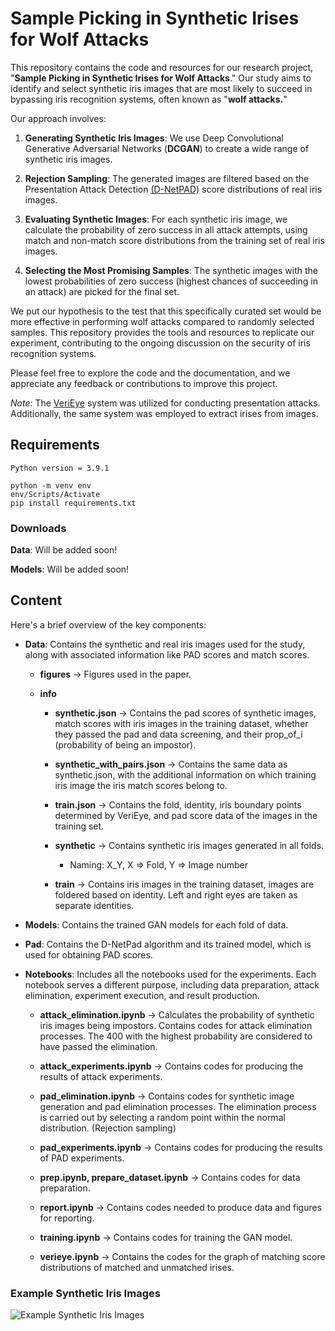 # Sample Picking in Synthetic Irises for Wolf Attacks

This repository contains the code and resources for our research project, "**Sample Picking in Synthetic Irises for Wolf Attacks**." Our study aims to identify and select synthetic iris images that are most likely to succeed in bypassing iris recognition systems, often known as "**wolf attacks.**"

Our approach involves:

1. **Generating Synthetic Iris Images**: We use Deep Convolutional Generative Adversarial Networks (**DCGAN**) to create a wide range of synthetic iris images.

2. **Rejection Sampling**: The generated images are filtered based on the Presentation Attack Detection [(D-NetPAD)](https://github.com/iPRoBe-lab/D-NetPAD) score distributions of real iris images.

3. **Evaluating Synthetic Images**: For each synthetic iris image, we calculate the probability of zero success in all attack attempts, using match and non-match score distributions from the training set of real iris images.

4. **Selecting the Most Promising Samples**: The synthetic images with the lowest probabilities of zero success (highest chances of succeeding in an attack) are picked for the final set.

We put our hypothesis to the test that this specifically curated set would be more effective in performing wolf attacks compared to randomly selected samples. This repository provides the tools and resources to replicate our experiment, contributing to the ongoing discussion on the security of iris recognition systems.

Please feel free to explore the code and the documentation, and we appreciate any feedback or contributions to improve this project.

*Note*: The [VeriEye] system was utilized for conducting presentation attacks. Additionally, the same system was employed to extract irises from images.

## Requirements

`Python version = 3.9.1`

```shell
python -m venv env
env/Scripts/Activate
pip install requirements.txt
```

### Downloads
**Data**: Will be added soon!<!-- [Click here]() to download data. -->

**Models**: Will be added soon!<!-- [Click here]() to download models. -->


## Content

Here's a brief overview of the key components:

- **Data**: Contains the synthetic and real iris images used for the study, along with associated information like PAD scores and match scores.
    - __figures__ -> Figures used in the paper.

    - __info__
        - __synthetic.json__ -> Contains the pad scores of synthetic images, match scores with iris images in the training dataset, whether they passed the pad and data screening, and their prop_of_i (probability of being an impostor).
        - __synthetic_with_pairs.json__ -> Contains the same data as synthetic.json, with the additional information on which training iris image the iris match scores belong to.
        - __train.json__ -> Contains the fold, identity, iris boundary points determined by VeriEye, and pad score data of the images in the training set.

        - __synthetic__ -> Contains synthetic iris images generated in all folds.
            - Naming: X_Y, X => Fold, Y => Image number

        - __train__ -> Contains iris images in the training dataset, images are foldered based on identity. Left and right eyes are taken as separate identities.

- **Models**: Contains the trained GAN models for each fold of data.
- **Pad**: Contains the D-NetPad algorithm and its trained model, which is used for obtaining PAD scores.
- **Notebooks**: Includes all the notebooks used for the experiments. Each notebook serves a different purpose, including data preparation, attack elimination, experiment execution, and result production.

    - __attack_elimination.ipynb__ -> Calculates the probability of synthetic iris images being impostors. Contains codes for attack elimination processes. The 400 with the highest probability are considered to have passed the elimination.

    - __attack_experiments.ipynb__ -> Contains codes for producing the results of attack experiments.

    - __pad_elimination.ipynb__ -> Contains codes for synthetic image generation and pad elimination processes. The elimination process is carried out by selecting a random point within the normal distribution. (Rejection sampling)

    - __pad_experiments.ipynb__ -> Contains codes for producing the results of PAD experiments.

    - __prep.ipynb, prepare_dataset.ipynb__ -> Contains codes for data preparation.

    - __report.ipynb__ -> Contains codes needed to produce data and figures for reporting.

    - __training.ipynb__ -> Contains codes for training the GAN model.

    - __verieye.ipynb__ -> Contains the codes for the graph of matching score distributions of matched and unmatched irises.

[VeriEye]: https://www.neurotechnology.com/verieye.html

### Example Synthetic Iris Images

![Example Synthetic Iris Images](./data/figures/sample_of_bests.png)